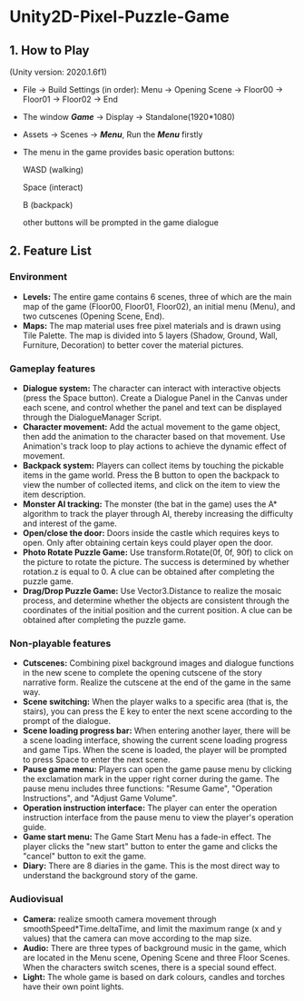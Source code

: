 # Unity2D-Pixel-Puzzle-Game



## 1. How to Play

(Unity version: 2020.1.6f1)

- File -> Build Settings (in order): Menu -> Opening Scene -> Floor00 -> Floor01 -> Floor02 -> End

- The window ***Game*** -> Display -> Standalone(1920*1080)

- Assets -> Scenes -> ***Menu***, Run the ***Menu*** firstly

- The menu in the game provides basic operation buttons:

  WASD (walking)

  Space (interact)

  B (backpack)

  other buttons will be prompted in the game dialogue

## 2.  Feature List
### Environment

- **Levels:** The entire game contains 6 scenes, three of which are the main map of the game (Floor00, Floor01, Floor02), an initial menu (Menu), and two cutscenes (Opening Scene, End).
- **Maps:** The map material uses free pixel materials and is drawn using Tile Palette. The map is divided into 5 layers (Shadow, Ground, Wall, Furniture, Decoration) to better cover the material pictures.

### Gameplay features

- **Dialogue system:** The character can interact with interactive objects (press the Space button). Create a Dialogue Panel in the Canvas under each scene, and control whether the panel and text can be displayed through the DialogueManager Script.
- **Character movement:** Add the actual movement to the game object, then add the animation to the character based on that movement. Use Animation's track loop to play actions to achieve the dynamic effect of movement.
- **Backpack system:** Players can collect items by touching the pickable items in the game world. Press the B button to open the backpack to view the number of collected items, and click on the item to view the item description.
- **Monster AI tracking:** The monster (the bat in the game) uses the A* algorithm to track the player through AI, thereby increasing the difficulty and interest of the game.
- **Open/close the door:** Doors inside the castle which requires keys to open. Only after obtaining certain keys could player open the door.
- **Photo Rotate Puzzle Game:** Use transform.Rotate(0f, 0f, 90f) to click on the picture to rotate the picture. The success is determined by whether rotation.z is equal to 0. A clue can be obtained after completing the puzzle game.
- **Drag/Drop Puzzle Game:** Use Vector3.Distance to realize the mosaic process, and determine whether the objects are consistent through the coordinates of the initial position and the current position. A clue can be obtained after completing the puzzle game.

### Non-playable features

- **Cutscenes:** Combining pixel background images and dialogue functions in the new scene to complete the opening cutscene of the story narrative form. Realize the cutscene at the end of the game in the same way.
- **Scene switching:** When the player walks to a specific area (that is, the stairs), you can press the E key to enter the next scene according to the prompt of the dialogue.
- **Scene loading progress bar:** When entering another layer, there will be a scene loading interface, showing the current scene loading progress and game Tips. When the scene is loaded, the player will be prompted to press Space to enter the next scene.
- **Pause game menu:** Players can open the game pause menu by clicking the exclamation mark in the upper right corner during the game. The pause menu includes three functions: "Resume Game", "Operation Instructions", and "Adjust Game Volume".
- **Operation instruction interface:** The player can enter the operation instruction interface from the pause menu to view the player's operation guide.
- **Game start menu:** The Game Start Menu has a fade-in effect. The player clicks the "new start" button to enter the game and clicks the "cancel" button to exit the game.
- **Diary:** There are 8 diaries in the game. This is the most direct way to understand the background story of the game.

### Audiovisual

- **Camera:** realize smooth camera movement through smoothSpeed*Time.deltaTime, and limit the maximum range (x and y values) that the camera can move according to the map size.
- **Audio:** There are three types of background music in the game, which are located in the Menu scene, Opening Scene and three Floor Scenes. When the characters switch scenes, there is a special sound effect.
- **Light:** The whole game is based on dark colours, candles and torches have their own point lights.
